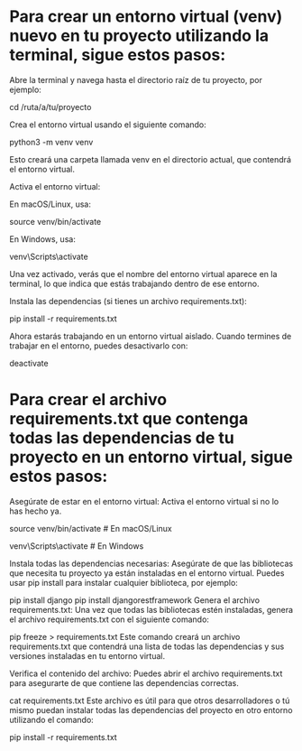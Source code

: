 # Para crear un entorno virtual (venv) nuevo en tu proyecto utilizando la terminal, sigue estos pasos:

Abre la terminal y navega hasta el directorio raíz de tu proyecto, por ejemplo:

cd /ruta/a/tu/proyecto

Crea el entorno virtual usando el siguiente comando:

python3 -m venv venv

Esto creará una carpeta llamada venv en el directorio actual, que contendrá el entorno virtual.

Activa el entorno virtual:

En macOS/Linux, usa:

source venv/bin/activate

En Windows, usa:

venv\Scripts\activate

Una vez activado, verás que el nombre del entorno virtual aparece en la terminal, lo que indica que estás trabajando dentro de ese entorno.

Instala las dependencias (si tienes un archivo requirements.txt):

pip install -r requirements.txt

Ahora estarás trabajando en un entorno virtual aislado. Cuando termines de trabajar en el entorno, puedes desactivarlo con:

deactivate


# Para crear el archivo requirements.txt que contenga todas las dependencias de tu proyecto en un entorno virtual, sigue estos pasos:

Asegúrate de estar en el entorno virtual: Activa el entorno virtual si no lo has hecho ya.

source venv/bin/activate  # En macOS/Linux

venv\Scripts\activate     # En Windows

Instala todas las dependencias necesarias: Asegúrate de que las bibliotecas que necesita tu proyecto ya están instaladas en el entorno virtual. Puedes usar pip install para instalar cualquier biblioteca, por ejemplo:

pip install django
pip install djangorestframework
Genera el archivo requirements.txt: Una vez que todas las bibliotecas estén instaladas, genera el archivo requirements.txt con el siguiente comando:

pip freeze > requirements.txt
Este comando creará un archivo requirements.txt que contendrá una lista de todas las dependencias y sus versiones instaladas en tu entorno virtual.

Verifica el contenido del archivo: Puedes abrir el archivo requirements.txt para asegurarte de que contiene las dependencias correctas.

cat requirements.txt
Este archivo es útil para que otros desarrolladores o tú mismo puedan instalar todas las dependencias del proyecto en otro entorno utilizando el comando:

pip install -r requirements.txt